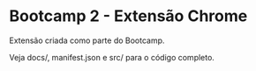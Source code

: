# Bootcamp 2 - Extensão Chrome

Extensão criada como parte do Bootcamp.

Veja docs/, manifest.json e src/ para o código completo.
